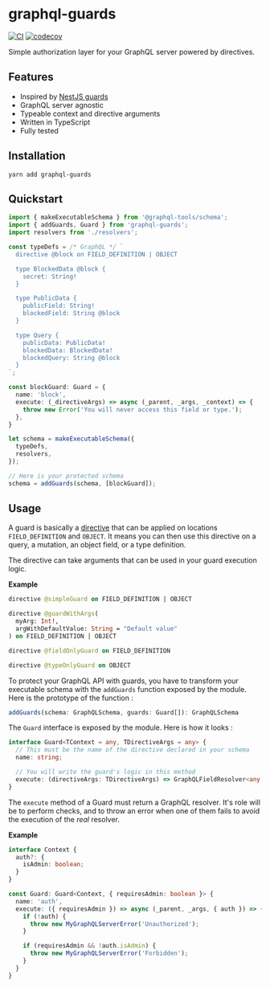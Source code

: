 # graphql-guards

[![CI](https://github.com/NicolasGn/graphql-guards/actions/workflows/ci.yml/badge.svg)](https://github.com/NicolasGn/graphql-guards/actions/workflows/ci.yml)
[![codecov](https://codecov.io/gh/NicolasGn/graphql-guards/branch/master/graph/badge.svg?token=YNZJ837ZHF)](https://codecov.io/gh/NicolasGn/graphql-guards)

Simple authorization layer for your GraphQL server powered by directives.

## Features

- Inspired by [NestJS guards](https://docs.nestjs.com/guards)
- GraphQL server agnostic
- Typeable context and directive arguments
- Written in TypeScript
- Fully tested

## Installation

```
yarn add graphql-guards
```

## Quickstart

```TypeScript
import { makeExecutableSchema } from '@graphql-tools/schema';
import { addGuards, Guard } from 'graphql-guards';
import resolvers from './resolvers';

const typeDefs = /* GraphQL */ `
  directive @block on FIELD_DEFINITION | OBJECT

  type BlockedData @block {
    secret: String!
  }

  type PublicData {
    publicField: String!
    blockedField: String @block
  }

  type Query {
    publicData: PublicData!
    blockedData: BlockedData!
    blockedQuery: String @block
  }
`;

const blockGuard: Guard = {
  name: 'block',
  execute: (_directiveArgs) => async (_parent, _args, _context) => {
    throw new Error('You will never access this field or type.');
  },
}

let schema = makeExecutableSchema({
  typeDefs,
  resolvers,
});

// Here is your protected schema
schema = addGuards(schema, [blockGuard]);
```

## Usage

A guard is basically a [directive](https://www.graphql-tools.com/docs/schema-directives) that can be applied on locations `FIELD_DEFINITION` and `OBJECT`. It means you can then use this directive on a query, a mutation, an object field, or a type definition.

The directive can take arguments that can be used in your guard execution logic.

**Example**

```GraphQL
directive @simpleGuard on FIELD_DEFINITION | OBJECT

directive @guardWithArgs(
  myArg: Int!,
  argWithDefaultValue: String = "Default value"
) on FIELD_DEFINITION | OBJECT

directive @fieldOnlyGuard on FIELD_DEFINITION

directive @typeOnlyGuard on OBJECT
```

To protect your GraphQL API with guards, you have to transform your executable schema with the `addGuards` function exposed by the module. Here is the prototype of the function :

```TypeScript
addGuards(schema: GraphQLSchema, guards: Guard[]): GraphQLSchema
```

The `Guard` interface is exposed by the module. Here is how it looks :

```TypeScript
interface Guard<TContext = any, TDirectiveArgs = any> {
  // This must be the name of the directive declared in your schema
  name: string;

  // You will write the guard's logic in this method
  execute: (directiveArgs: TDirectiveArgs) => GraphQLFieldResolver<any, TContext, any, void>;
}
```

The `execute` method of a Guard must return a GraphQL resolver. It's role will be to perform checks, and to throw an error when one of them fails to avoid the execution of the _real_ resolver.

**Example**

```TypeScript
interface Context {
  auth?: {
    isAdmin: boolean;
  }
}

const Guard: Guard<Context, { requiresAdmin: boolean }> {
  name: 'auth',
  execute: ({ requiresAdmin }) => async (_parent, _args, { auth }) => {
    if (!auth) {
      throw new MyGraphQLServerError('Unauthorized');
    }

    if (requiresAdmin && !auth.isAdmin) {
      throw new MyGraphQLServerError('Forbidden');
    }
  }
}
```

